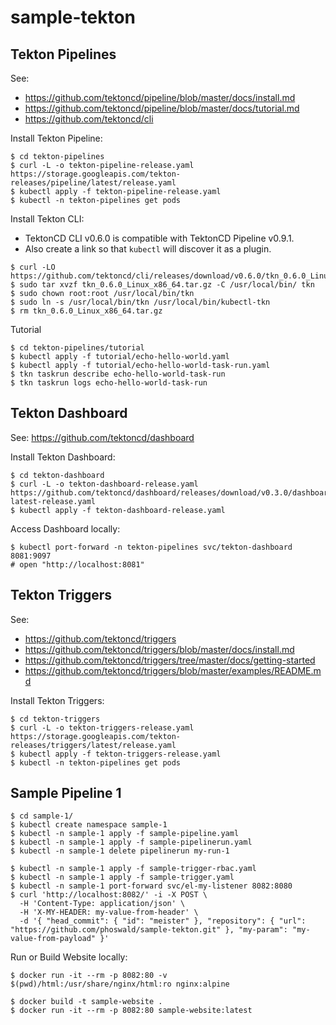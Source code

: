 
# sample-tekton

## Tekton Pipelines

See:
- https://github.com/tektoncd/pipeline/blob/master/docs/install.md
- https://github.com/tektoncd/pipeline/blob/master/docs/tutorial.md
- https://github.com/tektoncd/cli

Install Tekton Pipeline:

~~~
$ cd tekton-pipelines
$ curl -L -o tekton-pipeline-release.yaml https://storage.googleapis.com/tekton-releases/pipeline/latest/release.yaml
$ kubectl apply -f tekton-pipeline-release.yaml
$ kubectl -n tekton-pipelines get pods
~~~

Install Tekton CLI:
- TektonCD CLI v0.6.0 is compatible with TektonCD Pipeline v0.9.1.
- Also create a link so that `kubectl` will discover it as a plugin.

~~~
$ curl -LO https://github.com/tektoncd/cli/releases/download/v0.6.0/tkn_0.6.0_Linux_x86_64.tar.gz
$ sudo tar xvzf tkn_0.6.0_Linux_x86_64.tar.gz -C /usr/local/bin/ tkn
$ sudo chown root:root /usr/local/bin/tkn
$ sudo ln -s /usr/local/bin/tkn /usr/local/bin/kubectl-tkn
$ rm tkn_0.6.0_Linux_x86_64.tar.gz
~~~

Tutorial

~~~
$ cd tekton-pipelines/tutorial
$ kubectl apply -f tutorial/echo-hello-world.yaml
$ kubectl apply -f tutorial/echo-hello-world-task-run.yaml 
$ tkn taskrun describe echo-hello-world-task-run
$ tkn taskrun logs echo-hello-world-task-run
~~~

## Tekton Dashboard

See: https://github.com/tektoncd/dashboard

Install Tekton Dashboard:

~~~
$ cd tekton-dashboard
$ curl -L -o tekton-dashboard-release.yaml https://github.com/tektoncd/dashboard/releases/download/v0.3.0/dashboard-latest-release.yaml
$ kubectl apply -f tekton-dashboard-release.yaml
~~~

Access Dashboard locally:

~~~
$ kubectl port-forward -n tekton-pipelines svc/tekton-dashboard 8081:9097
# open "http://localhost:8081"
~~~

## Tekton Triggers

See: 
- https://github.com/tektoncd/triggers
- https://github.com/tektoncd/triggers/blob/master/docs/install.md
- https://github.com/tektoncd/triggers/tree/master/docs/getting-started
- https://github.com/tektoncd/triggers/blob/master/examples/README.md

Install Tekton Triggers:

~~~
$ cd tekton-triggers
$ curl -L -o tekton-triggers-release.yaml https://storage.googleapis.com/tekton-releases/triggers/latest/release.yaml
$ kubectl apply -f tekton-triggers-release.yaml
$ kubectl -n tekton-pipelines get pods
~~~

## Sample Pipeline 1

~~~
$ cd sample-1/
$ kubectl create namespace sample-1
$ kubectl -n sample-1 apply -f sample-pipeline.yaml
$ kubectl -n sample-1 apply -f sample-pipelinerun.yaml
$ kubectl -n sample-1 delete pipelinerun my-run-1

$ kubectl -n sample-1 apply -f sample-trigger-rbac.yaml
$ kubectl -n sample-1 apply -f sample-trigger.yaml
$ kubectl -n sample-1 port-forward svc/el-my-listener 8082:8080
$ curl 'http://localhost:8082/' -i -X POST \
  -H 'Content-Type: application/json' \
  -H 'X-MY-HEADER: my-value-from-header' \
  -d '{ "head_commit": { "id": "meister" }, "repository": { "url": "https://github.com/phoswald/sample-tekton.git" }, "my-param": "my-value-from-payload" }'
~~~

Run or Build Website locally:

~~~
$ docker run -it --rm -p 8082:80 -v $(pwd)/html:/usr/share/nginx/html:ro nginx:alpine

$ docker build -t sample-website . 
$ docker run -it --rm -p 8082:80 sample-website:latest
~~~
